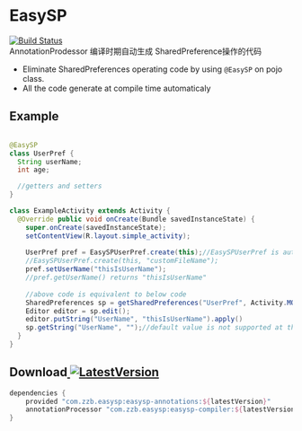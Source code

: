 # EasySP
[![Build Status](https://travis-ci.org/BaronZ/EasySP.png?branch=master)](https://travis-ci.org/BaronZ/EasySP)  
AnnotationProdessor 编译时期自动生成 SharedPreference操作的代码  

 * Eliminate SharedPreferences operating code by using `@EasySP` on pojo class.
 * All the code generate at compile time automaticaly
 
 
Example
--------

```java

@EasySP
class UserPref {
  String userName;
  int age;

  //getters and setters
}  

class ExampleActivity extends Activity {
  @Override public void onCreate(Bundle savedInstanceState) {
    super.onCreate(savedInstanceState);
    setContentView(R.layout.simple_activity);
    
    UserPref pref = EasySPUserPref.create(this);//EasySPUserPref is auto generate at compile time
    //EasySPUserPref.create(this, "customFileName");
    pref.setUserName("thisIsUserName");
    //pref.getUserName() returns "thisIsUserName"
    
    //above code is equivalent to below code
    SharedPreferences sp = getSharedPreferences("UserPref", Activity.MODE_PRIVATE);
    Editor editor = sp.edit();
    editor.putString("UserName", "thisIsUserName").apply()
    sp.getString("UserName", "");//default value is not supported at the moment
  }
}
```
Download[ ![LatestVersion](https://api.bintray.com/packages/baronz/maven/easysp-compiler/images/download.svg) ](https://bintray.com/baronz/maven/easysp-compiler/_latestVersion)  
--------

```groovy
dependencies {
    provided "com.zzb.easysp:easysp-annotations:${latestVersion}"
    annotationProcessor "com.zzb.easysp:easysp-compiler:${latestVersion}"
}
```
